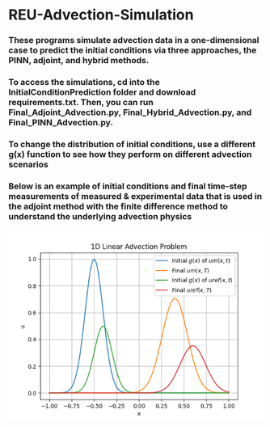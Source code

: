 # REU-Advection-Simulation

### These programs simulate advection data in a one-dimensional case to predict the initial conditions via three approaches, the PINN, adjoint, and hybrid methods.

### To access the simulations, cd into the InitialConditionPrediction folder and download requirements.txt. Then, you can run Final_Adjoint_Advection.py, Final_Hybrid_Advection.py, and Final_PINN_Advection.py.

### To change the distribution of initial conditions, use a different g(x) function to see how they perform on different advection scenarios

### Below is an example of initial conditions and final time-step measurements of measured & experimental data that is used in the adjoint method with the finite difference method to understand the underlying advection physics

![Simulation](Assets/1DLinearAdvectionProblem.png)